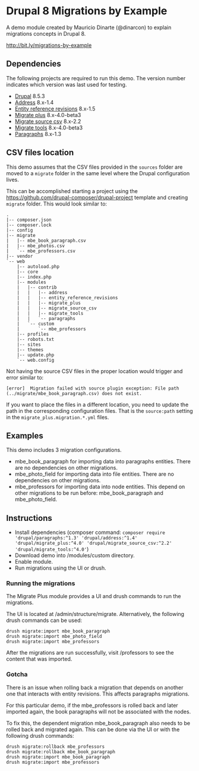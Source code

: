 # Drupal 8 Migrations by Example

A demo module created by Mauricio Dinarte (@dinarcon) to explain migrations concepts in Drupal 8.

http://bit.ly/migrations-by-example

## Dependencies

The following projects are required to run this demo. The version number indicates which version was last used for testing.
 
* [Drupal](https://www.drupal.org/project/drupal) 8.5.3
* [Address](https://www.drupal.org/project/address) 8.x-1.4
* [Entity reference revisions](https://www.drupal.org/project/entity_reference_revisions) 8.x-1.5
* [Migrate plus](https://www.drupal.org/project/migrate_plus) 8.x-4.0-beta3
* [Migrate source csv](https://www.drupal.org/project/migrate_source_csv) 8.x-2.2
* [Migrate tools](https://www.drupal.org/project/migrate_tools) 8.x-4.0-beta3
* [Paragraphs](https://www.drupal.org/project/paragraphs) 8.x-1.3

## CSV files location

This demo assumes that the CSV files provided in the `sources` folder are moved to a `migrate` folder in the same level where the Drupal configuration lives.

This can be accomplished starting a project using the https://github.com/drupal-composer/drupal-project template and creating `migrate` folder. This would look similar to:

```
.
|-- composer.json
|-- composer.lock
|-- config
|-- migrate
|   |-- mbe_book_paragraph.csv
|   |-- mbe_photos.csv
|   `-- mbe_professors.csv
|-- vendor
`-- web
    |-- autoload.php
    |-- core
    |-- index.php
    |-- modules
    |   |-- contrib
    |   |   |-- address
    |   |   |-- entity_reference_revisions
    |   |   |-- migrate_plus
    |   |   |-- migrate_source_csv
    |   |   |-- migrate_tools
    |   |   `-- paragraphs
    |   `-- custom
    |       `-- mbe_professors
    |-- profiles
    |-- robots.txt
    |-- sites
    |-- themes
    |-- update.php
    `-- web.config
``` 

Not having the source CSV files in the proper location would trigger and error similar to:

```
[error]  Migration failed with source plugin exception: File path (../migrate/mbe_book_paragraph.csv) does not exist.
```

If you want to place the files in a different location, you need to update the path in the corresponding configuration files. That is the `source:path` setting in the `migrate_plus.migration.*.yml` files.

## Examples

This demo includes 3 migration configurations.

* mbe_book_paragraph for importing data into paragraphs entities. There are no dependencies on other migrations.
* mbe_photo_field for importing data into file entities. There are no dependencies on other migrations.
* mbe_professors for importing data into node entities. This depend on other migrations to be run before: mbe_book_paragraph and mbe_photo_field.

## Instructions

* Install dependencies (composer command: `composer require 'drupal/paragraphs:^1.3' 'drupal/address:^1.4' 'drupal/migrate_plus:^4.0' 'drupal/migrate_source_csv:^2.2' 'drupal/migrate_tools:^4.0'`)
* Download demo into /modules/custom directory.
* Enable module.
* Run migrations using the UI or drush.

### Running the migrations

The Migrate Plus module provides a UI and drush commands to run the migrations.

The UI is located at /admin/structure/migrate. Alternatively, the following drush commands can be used:

```
drush migrate:import mbe_book_paragraph
drush migrate:import mbe_photo_field
drush migrate:import mbe_professors
```

After the migrations are run successfully, visit /professors to see the content that was imported.

### Gotcha

There is an issue when rolling back a migration that depends on another one that interacts with entity revisions. This affects paragraphs migrations.

For this particular demo, if the mbe_professors is rolled back and later imported again, the book paragraphs will not be associated with the nodes.

To fix this, the dependent migration mbe_book_paragraph also needs to be rolled back and migrated again. This can be done via the UI or with the following drush commands:

```
drush migrate:rollback mbe_professors
drush migrate:rollback mbe_book_paragraph
drush migrate:import mbe_book_paragraph
drush migrate:import mbe_professors
```
